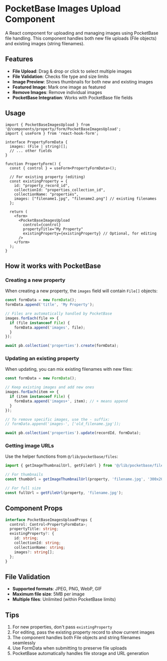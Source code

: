 # PocketBase Images Upload Component

A React component for uploading and managing images using PocketBase file handling. This component handles both new file uploads (File objects) and existing images (string filenames).

## Features

- **File Upload**: Drag & drop or click to select multiple images
- **File Validation**: Checks file type and size limits
- **Image Preview**: Shows thumbnails for both new and existing images
- **Featured Image**: Mark one image as featured
- **Remove Images**: Remove individual images
- **PocketBase Integration**: Works with PocketBase file fields

## Usage

```tsx
import { PocketBaseImagesUpload } from '@/components/property/form/PocketBaseImagesUpload';
import { useForm } from 'react-hook-form';

interface PropertyFormData {
  images: (File | string)[];
  // ... other fields
}

function PropertyForm() {
  const { control } = useForm<PropertyFormData>();
  
  // For existing property (editing)
  const existingProperty = {
    id: "property_record_id",
    collectionId: "properties_collection_id", 
    collectionName: "properties",
    images: ["filename1.jpg", "filename2.png"] // existing filenames
  };
  
  return (
    <form>
      <PocketBaseImagesUpload
        control={control}
        propertyTitle="My Property"
        existingProperty={existingProperty} // Optional, for editing
      />
    </form>
  );
}
```

## How it works with PocketBase

### Creating a new property
When creating a new property, the `images` field will contain `File[]` objects:

```ts
const formData = new FormData();
formData.append('title', 'My Property');

// Files are automatically handled by PocketBase
images.forEach(file => {
  if (file instanceof File) {
    formData.append('images', file);
  }
});

await pb.collection('properties').create(formData);
```

### Updating an existing property
When updating, you can mix existing filenames with new files:

```ts
const formData = new FormData();

// Keep existing images and add new ones
images.forEach(item => {
  if (item instanceof File) {
    formData.append('images+', item); // + means append
  }
});

// To remove specific images, use the - suffix:
// formData.append('images-', ['old_filename.jpg']);

await pb.collection('properties').update(recordId, formData);
```

### Getting image URLs
Use the helper functions from `@/lib/pocketbase/files`:

```ts
import { getImageThumbnailUrl, getFileUrl } from '@/lib/pocketbase/files';

// For thumbnails
const thumbUrl = getImageThumbnailUrl(property, 'filename.jpg', '300x200');

// For full size
const fullUrl = getFileUrl(property, 'filename.jpg');
```

## Component Props

```ts
interface PocketBaseImagesUploadProps {
  control: Control<PropertyFormData>;
  propertyTitle: string;
  existingProperty?: {
    id: string;
    collectionId: string; 
    collectionName: string;
    images?: string[];
  };
}
```

## File Validation

- **Supported formats**: JPEG, PNG, WebP, GIF
- **Maximum file size**: 5MB per image
- **Multiple files**: Unlimited (within PocketBase limits)

## Tips

1. For new properties, don't pass `existingProperty`
2. For editing, pass the existing property record to show current images
3. The component handles both File objects and string filenames seamlessly
4. Use FormData when submitting to preserve file uploads
5. PocketBase automatically handles file storage and URL generation
